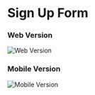 # Sign Up Form

### Web Version
<img src="assets/final.png" alt="Web Version"/>

### Mobile Version
<img src="assets/final-mobile.png" alt="Mobile Version"/>
